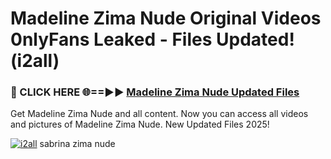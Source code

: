 # Madeline Zima Nude Original Videos 0nlyFans Leaked - Files Updated! (i2all)

<h3>🔴 CLICK HERE 🌐==►► <a href="https://tinyurl.com/52m3yx9h" rel="nofollow">Madeline Zima Nude Updated Files</a></h3>

Get Madeline Zima Nude and all content. Now you can access all videos and pictures of Madeline Zima Nude. New Updated Files 2025!

[![i2all](https://i.imgur.com/TnHtlc8.gif)](https://tinyurl.com/52m3yx9h)
sabrina zima nude